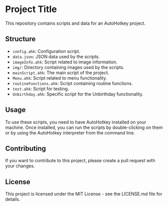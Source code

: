 # Project Title

This repository contains scripts and data for an AutoHotkey project. 

## Structure

- `config.ahk`: Configuration script.
- `data.json`: JSON data used by the scripts.
- `imageInfo.ahk`: Script related to image information.
- `img/`: Directory containing images used by the scripts.
- `mainScript.ahk`: The main script of the project.
- `Menu.ahk`: Script related to menu functionality.
- `routineFunctions.ahk`: Script containing routine functions.
- `test.ahk`: Script for testing.
- `Unbirthday.ahk`: Specific script for the Unbirthday functionality.

## Usage

To use these scripts, you need to have AutoHotkey installed on your machine. Once installed, you can run the scripts by double-clicking on them or by using the AutoHotkey interpreter from the command line.

## Contributing

If you want to contribute to this project, please create a pull request with your changes.

## License

This project is licensed under the MIT License - see the LICENSE.md file for details.